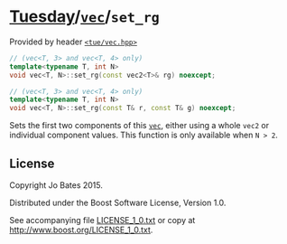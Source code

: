 [Tuesday](../../../README.md)/[`vec`](../../headers/vec.md)/`set_rg`
====================================================================
Provided by header [`<tue/vec.hpp>`](../../headers/vec.md)

```c++
// (vec<T, 3> and vec<T, 4> only)
template<typename T, int N>
void vec<T, N>::set_rg(const vec2<T>& rg) noexcept;

// (vec<T, 3> and vec<T, 4> only)
template<typename T, int N>
void vec<T, N>::set_rg(const T& r, const T& g) noexcept;
```

Sets the first two components of this [`vec`](../../headers/vec.md), either
using a whole `vec2` or individual component values. This function is only
available when `N > 2`.

License
-------
Copyright Jo Bates 2015.

Distributed under the Boost Software License, Version 1.0.

See accompanying file [LICENSE_1_0.txt](../../../LICENSE_1_0.txt) or copy at
http://www.boost.org/LICENSE_1_0.txt.
